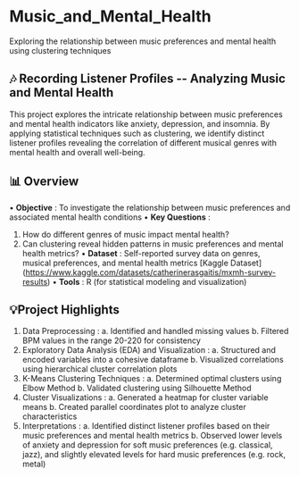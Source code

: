 # Music_and_Mental_Health
Exploring the relationship between music preferences and mental health using clustering techniques

## 🎶 Recording Listener Profiles -- Analyzing Music and Mental Health
This project explores the intricate relationship between music preferences and mental health indicators like anxiety, depression, and insomnia. By applying statistical techniques such as clustering, we identify distinct listener profiles revealing the correlation of different musical genres with mental health and overall well-being.

## 📊 Overview
• **Objective** : To investigate the relationship between music preferences and associated mental health conditions
• **Key Questions** :
1.	How do different genres of music impact mental health?
2.	Can clustering reveal hidden patterns in music preferences and mental health metrics?
• **Dataset** : Self-reported survey data on genres, musical preferences, and mental health metrics [Kaggle Dataset] (https://www.kaggle.com/datasets/catherinerasgaitis/mxmh-survey-results)
• **Tools** : R (for statistical modeling and visualization)

## 💡Project Highlights
1.	Data Preprocessing :
    a.	Identified and handled missing values
    b.	Filtered BPM values in the range 20-220 for consistency
2.	Exploratory Data Analysis (EDA) and Visualization :
    a.	Structured and encoded variables into a cohesive dataframe
    b.	Visualized correlations using hierarchical cluster correlation plots
3.	K-Means Clustering Techniques :
    a.	Determined optimal clusters using Elbow Method
    b.	Validated clustering using Silhouette Method
4.	Cluster Visualizations :
    a.	Generated a heatmap for cluster variable means
    b.	Created parallel coordinates plot to analyze cluster characteristics
5.	Interpretations :
    a.	Identified distinct listener profiles based on their music preferences and mental health metrics
    b.	Observed lower levels of anxiety and depression for soft music preferences (e.g. classical, jazz), and slightly elevated levels for hard music preferences          (e.g. rock, metal)

